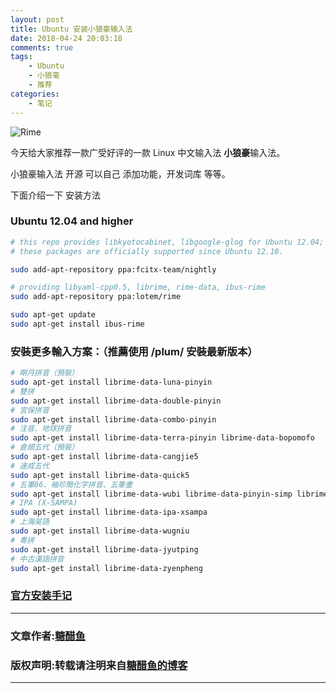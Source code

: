 ```yaml
---
layout: post
title: Ubuntu 安装小狼豪输入法
date: 2018-04-24 20:03:18
comments: true
tags:
    - Ubuntu
    - 小狼毫
    - 推荐
categories:
    - 笔记
---
```


![Rime](https://ws1.sinaimg.cn/large/006tNbRwly1fwbm3ygkcgj30sp0c43z8.jpg)

今天给大家推荐一款广受好评的一款 Linux 中文输入法  **小狼豪**输入法。

小狼豪输入法 开源 可以自己 添加功能，开发词库 等等。

<!-- more -->

下面介绍一下 安装方法

### Ubuntu 12.04 and higher

```bash
# this repo provides libkyotocabinet, libgoogle-glog for Ubuntu 12.04;
# these packages are officially supported since Ubuntu 12.10. 

sudo add-apt-repository ppa:fcitx-team/nightly 

# providing libyaml-cpp0.5, librime, rime-data, ibus-rime 
sudo add-apt-repository ppa:lotem/rime

sudo apt-get update
sudo apt-get install ibus-rime
```

### 安裝更多輸入方案：（推薦使用 /plum/ 安裝最新版本）

```bash
# 朙月拼音（預裝） 
sudo apt-get install librime-data-luna-pinyin 
# 雙拼 
sudo apt-get install librime-data-double-pinyin 
# 宮保拼音 
sudo apt-get install librime-data-combo-pinyin 
# 注音、地球拼音 
sudo apt-get install librime-data-terra-pinyin librime-data-bopomofo 
# 倉頡五代（預裝） 
sudo apt-get install librime-data-cangjie5 
# 速成五代 
sudo apt-get install librime-data-quick5 
# 五筆86、袖珍簡化字拼音、五筆畫 
sudo apt-get install librime-data-wubi librime-data-pinyin-simp librime-data-stroke-simp 
# IPA (X-SAMPA) 
sudo apt-get install librime-data-ipa-xsampa 
# 上海吳語 
sudo apt-get install librime-data-wugniu 
# 粵拼 
sudo apt-get install librime-data-jyutping 
# 中古漢語拼音 
sudo apt-get install librime-data-zyenpheng
```

### [官方安装手记](https://github.com/rime/home/wiki/RimeWithIBus)


---
### 文章作者:[糖醋鱼](http://zzutcy.top)

### 版权声明:转载请注明来自[糖醋鱼的博客](http://zzutcy.top)
---